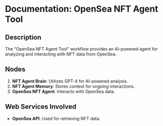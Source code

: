 # Documentation: OpenSea NFT Agent Tool

## Description
The "OpenSea NFT Agent Tool" workflow provides an AI-powered agent for analyzing and interacting with NFT data from OpenSea.

## Nodes
1. **NFT Agent Brain**: Utilizes GPT-4 for AI-powered analysis.
2. **NFT Agent Memory**: Stores context for ongoing interactions.
3. **OpenSea NFT Agent**: Interacts with OpenSea data.

## Web Services Involved
- **OpenSea API**: Used for retrieving NFT data.
